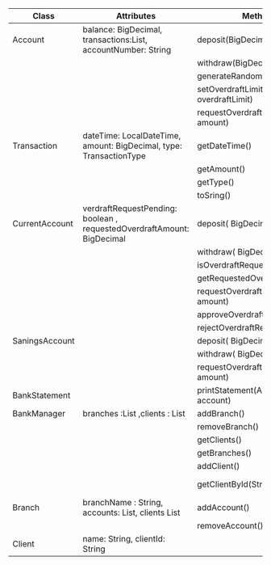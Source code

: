 | Class          | Attributes                                                                 | Methods                        | Scenario/Output                   |
|----------------|----------------------------------------------------------------------------|--------------------------------|-----------------------------------|
| Account        | balance: BigDecimal, transactions:List<Transaction>, accountNumber: String | deposit(BigDecimal amount)     | account.deposit()                 |
|                |                                                                            | withdraw(BigDecimal amount)    | account.withdraw()                |
|                |                                                                            | generateRandomDateTime()       |                                   |
|                |                                                                            | setOverdraftLimit(BigDecimal overdraftLimit)            |                                   |
|                |                                                                            | requestOverdraft(BigDecimal amount)                                                      |                                   |
| Transaction    | dateTime: LocalDateTime, amount: BigDecimal, type: TransactionType         | getDateTime()                  |                                   |
|                |                                                                            | getAmount()                    |                                   |
|                |                                                                            | getType()                      |                                   |
|                |                                                                            | toSring()                      |                                   |
| CurrentAccount | verdraftRequestPending: boolean , requestedOverdraftAmount: BigDecimal     | deposit( BigDecimal amount)    |                                   |
|                |                                                                            | withdraw( BigDecimal amount)   |                                   |
|                |                                                                            | isOverdraftRequestPending()                               |                                   |
|                |                                                                            | getRequestedOverdraftAmount()                              |                                   |
|                |                                                                            | requestOverdraft(BigDecimal amount)                                                          |                                   |
|                |                                                                            | approveOverdraftRequest()                                                                                            |                                   |
|                |                                                                            | rejectOverdraftRequest()                                                                                                                     |                                   |
| SaningsAccount |                                                                            | deposit( BigDecimal amount)    |                                   |
|                |                                                                            | withdraw( BigDecimal amount)   |                                   |
|                |                                                                            | requestOverdraft(BigDecimal amount)                               |                                   |
| BankStatement  |                                                                            | printStatement(Account account) |                                   |
| BankManager    | branches :List<Branch> ,clients : List<Client>                             | addBranch()                    |                                   |
|                |                                                                            | removeBranch()                 |                                   |
|                |                                                                            | getClients()                   |                                   |
|                |                                                                            | getBranches()                  |                                   |
|                |                                                                            | addClient()                    |                                   |
|                |                                                                            | getClientById(String clientId) | if client exists -> return client |
| Branch         | branchName : String, accounts: List<Account>, clients List<Client>         | addAccount()                   |                                   |
|                |                                                                            | removeAccount()                |                                   |
| Client         | name: String, clientId: String                                             |                                |                                   |
